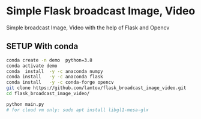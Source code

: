 # Simple Flask broadcast Image, Video 
Simple broadcast Image, Video  with the help of Flask and Opencv
## SETUP With conda
```bash
conda create -n demo  python=3.8
conda activate demo
conda  install  -y -c anaconda numpy
conda install   -y -c anaconda flask
conda install   -y -c conda-forge opencv
git clone https://github.com/lamtov/flask_broadcast_image_video.git
cd flask_broadcast_image_video/

python main.py
# for cloud vm only: sudo apt install libgl1-mesa-glx
```
